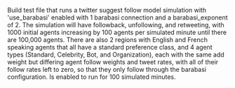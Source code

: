 Build test file that runs a twitter suggest follow model simulation with 'use_barabasi' enabled with 1 barabasi connection and a barabasi_exponent of 2. The simulation will have followback, unfollowing, and retweeting, with 1000 initial agents increasing by 100 agents per simulated minute until there are 100,000 agents. There are also 2 regions with English and French speaking agents that all have a standard preference class, and 4 agent types (Standard, Celebrity, Bot, and Organization), each with the same add weight but differing agent follow weights and tweet rates, with all of their follow rates left to zero, so that they only follow through the barabasi configuration. Is enabled to run for 100 simulated minutes.